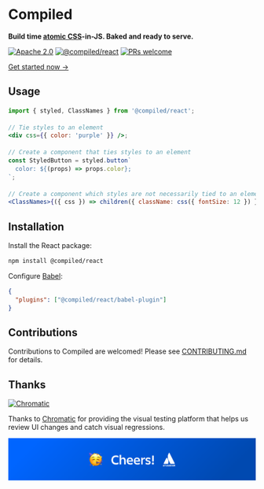 # Compiled

**Build time [atomic CSS](https://deploy-preview-11--compiled-css-in-js.netlify.app/docs/atomic-css)-in-JS.
Baked and ready to serve.**

[![Apache 2.0](https://img.shields.io/badge/license-Apache%202.0-blue.svg?style=flat-square)](./LICENSE)
[![@compiled/react](https://img.shields.io/npm/v/@compiled/core.svg?style=flat-square)](https://www.npmjs.com/package/@compiled/react)
[![PRs welcome](https://img.shields.io/badge/PRs-welcome-brightgreen.svg?style=flat-square)](./CONTRIBUTING.md)

[Get started now →](https://compiledcssinjs.com/docs)

## Usage

```jsx
import { styled, ClassNames } from '@compiled/react';

// Tie styles to an element
<div css={{ color: 'purple' }} />;

// Create a component that ties styles to an element
const StyledButton = styled.button`
  color: ${(props) => props.color};
`;

// Create a component which styles are not necessarily tied to an element
<ClassNames>{({ css }) => children({ className: css({ fontSize: 12 }) })}</ClassNames>;
```

## Installation

Install the React package:

```bash
npm install @compiled/react
```

Configure [Babel](https://babeljs.io/docs/en/config-files):

```json
{
  "plugins": ["@compiled/react/babel-plugin"]
}
```

## Contributions

Contributions to Compiled are welcomed!
Please see [CONTRIBUTING.md](./CONTRIBUTING.md) for details.

## Thanks

<a href="https://www.chromatic.com/"><img src="https://user-images.githubusercontent.com/321738/84662277-e3db4f80-af1b-11ea-88f5-91d67a5e59f6.png" width="153" height="30" alt="Chromatic" /></a>

Thanks to [Chromatic](https://www.chromatic.com/) for providing the visual testing platform that helps us review UI changes and catch visual regressions.

[![Atlassian](https://raw.githubusercontent.com/atlassian-internal/oss-assets/master/banner-cheers-light.png)](https://atlassian.com)
